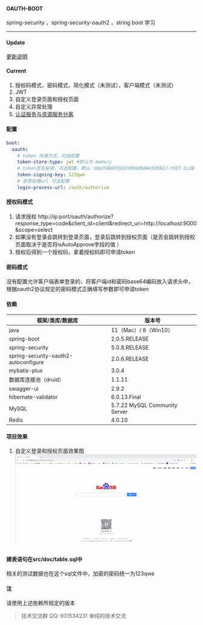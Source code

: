 #### OAUTH-BOOT

spring-security ，spring-security-oauth2 ，string boot 学习

---

#### Update
  [更新说明](https://github.com/LookBackInTheRain/oauth-boot/blob/dev/UPDATE.md)
#### Current
1. 授权码模式，密码模式，简化模式（未测试），客户端模式（未测试）
2. JWT 
3. 自定义登录页面和授权页面
4. 自定义异常处理
5. [认证服务与资源服务分离](https://github.com/LookBackInTheRain/oauth-boot-up)

#### 配置

```yaml
boot:
  oauth:
    # token 存储方式，可选配置
    token-store-type: jwt #默认为 memory
    # token签名秘钥，可选配置，默认：OAUTHBOOT@IUY09&098#UIOKNJJ-YUIT.CLUB
    token-signing-key: 123qwe 
    # 登录处理url 可选配置
    login-process-url: /auth/authorize 
```

#### 授权码模式
    
   1. 请求授权 http://ip:port/oauth/authorize?response_type=code&client_id=client&redirect_uri=http://localhost:9000&scope=select
   2. 如果没有登录会跳转到登录页面，登录后跳转到授权页面（是否会跳转到授权页面取决于是否将isAutoApprove字段的值 ）
   3. 授权后得到一个授权码，拿着授权码即可申请token

#### 密码模式
   没有配置允许客户端表单登录的，将客户端id和密码base64编码放入请求头中，根据oauth2协议规定的密码模式正确填写参数即可申请token

#### 依赖

|框架/类库/数据库|   版本号 |
|--|--|
|java|11（Mac）/ 8（Win10）|
| spring-boot | 2.0.5.RELEASE |
|spring-security|5.0.8.RELEASE |
|spring-security-oauth2-autoconfigure|2.0.6.RELEASE|
|mybatis-plus|3.0.4|
|数据库连接池（druid）|1.1.11|
|swagger-ui|2.9.2|
|hibernate-validator|6.0.13.Final|
|MySQL|5.7.22 MySQL Community Server|
|Redis|4.0.10|

#### 项目效果
1. 自定义登录和授权页面效果图
![自定义登录和授权页面效果图](https://raw.githubusercontent.com/LookBackInTheRain/uit-blog/master/spring/OAuth2%E7%88%AC%E5%9D%91%E6%97%A5%E8%AE%B0/imgs/3/authorization.gif)

#### 建表语句在src/doc/table.sql中
    
   相关的测试数据也在这个sql文件中，加密的密码统一为123qwe
   
#### 注

   请使用上述依赖所规定的版本

> 技术交流群 QQ: 931534231
> 单纯的技术交流


